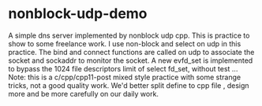 # nonblock-udp-demo
A simple dns server implemented by nonblock udp cpp.
This is practice to show to some freelance work.
I use non-block and select on udp in this practice.
The bind and connect functions are called on udp to associate the socket and sockaddr to monitor the socket.
A new evfd_set is implemented to bypass the 1024 file descriptors limit of select fd_set, without test ...
Note: this is a c/cpp/cpp11-post mixed style practice with some strange tricks, not a good quality work.
We'd better split define to cpp file , design more and be more carefully on our daily work.
